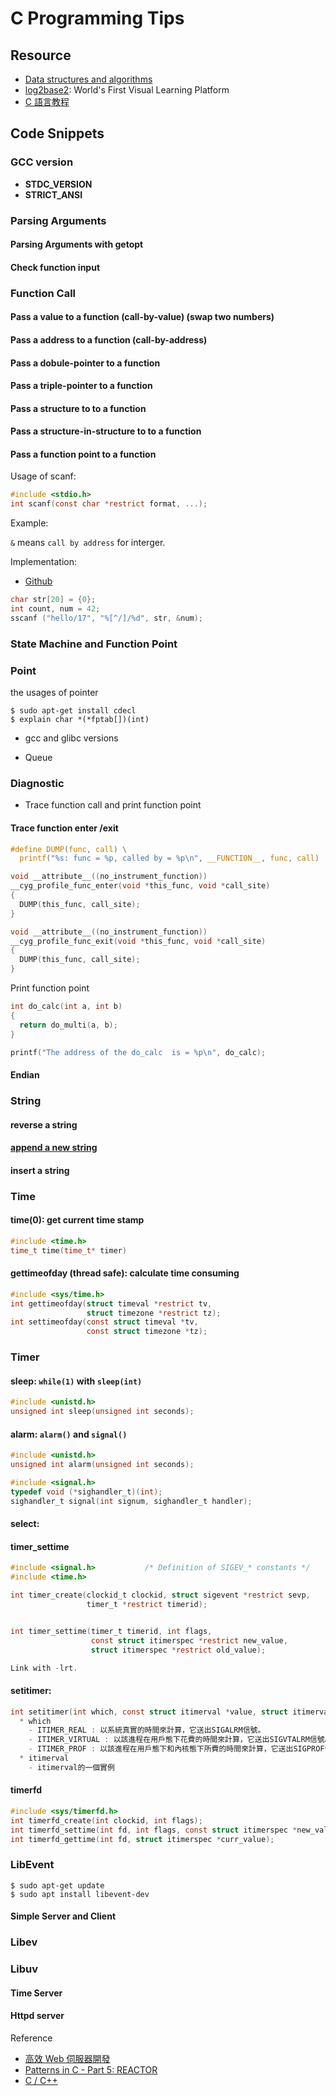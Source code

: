 # C Programming Tips


## Resource

- [Data structures and algorithms](https://github.com/nicehorse06/data-structures-and-algorithms)
- [log2base2](https://www.log2base2.com/): World's First Visual Learning Platform
- [C 語言教程](https://www.runoob.com/cprogramming/c-tutorial.html)

## Code Snippets

### GCC version

- __STDC_VERSION__
- __STRICT_ANSI__


### Parsing Arguments

#### Parsing Arguments with getopt
#### Check function input

### Function Call

#### Pass a value to a function (call-by-value) (swap two numbers)
#### Pass a address to a function  (call-by-address)
#### Pass a dobule-pointer to a function
#### Pass a triple-pointer to a function
#### Pass a structure to to a function
#### Pass a structure-in-structure to to a function
#### Pass a function point to a function

Usage of scanf:

``` c
#include <stdio.h>
int scanf(const char *restrict format, ...);
```

Example:

`&` means `call by address` for interger.

Implementation:

- [Github](https://github.com/aligrudi/neatlibc/blob/master/scanf.c)

``` c
char str[20] = {0};
int count, num = 42;
sscanf ("hello/17", "%[^/]/%d", str, &num);
```

### State Machine and Function Point

### Point

the usages of pointer

```
$ sudo apt-get install cdecl
$ explain char *(*fptab[])(int)
```
- gcc and glibc versions

<!--
- framebuffer
- volu
- opts
- unset, autofree
- revise process name

- avoid to double free memory point
- check for fuction input
- atoi v.s. strtol
- append log to a log file
- hexdump
- printk
- scanf and ignore the remaining
-->

- Queue

### Diagnostic

- Trace function call and print function point

#### Trace function enter /exit

``` c
#define DUMP(func, call) \
  printf("%s: func = %p, called by = %p\n", __FUNCTION__, func, call)

void __attribute__((no_instrument_function))
__cyg_profile_func_enter(void *this_func, void *call_site)
{
  DUMP(this_func, call_site);
}

void __attribute__((no_instrument_function))
__cyg_profile_func_exit(void *this_func, void *call_site)
{
  DUMP(this_func, call_site);
}
```

Print function point

``` c
int do_calc(int a, int b)
{
  return do_multi(a, b);
}

printf("The address of the do_calc  is = %p\n", do_calc);
```

#### Endian

### String

#### reverse a string
#### [append a new string](asprintf)
#### insert a string

### Time

#### time(0): get current time stamp

``` c
#include <time.h>
time_t time(time_t* timer)
```

#### gettimeofday (thread safe): calculate time consuming

``` c
#include <sys/time.h>
int gettimeofday(struct timeval *restrict tv,
                 struct timezone *restrict tz);
int settimeofday(const struct timeval *tv,
                 const struct timezone *tz);
```

<!--
- timespec_get (C11)
- clock_gettime


```
#include <time.h>

int clock_getres(clockid_t clk_id, struct timespec *res);
int clock_gettime(clockid_t clk_id, struct timespec *tp);
int clock_settime(clockid_t clk_id, const struct timespec *tp);
```
-->

### Timer

#### sleep: `while(1)` with `sleep(int)`

``` c
#include <unistd.h>
unsigned int sleep(unsigned int seconds);
```

#### alarm: `alarm()` and `signal()`

``` c
#include <unistd.h>
unsigned int alarm(unsigned int seconds);
```

``` c
#include <signal.h>
typedef void (*sighandler_t)(int);
sighandler_t signal(int signum, sighandler_t handler);
```

#### select:

#### timer_settime

``` c
#include <signal.h>           /* Definition of SIGEV_* constants */
#include <time.h>

int timer_create(clockid_t clockid, struct sigevent *restrict sevp,
                 timer_t *restrict timerid);


int timer_settime(timer_t timerid, int flags,
                  const struct itimerspec *restrict new_value,
                  struct itimerspec *restrict old_value);

Link with -lrt.
```

#### setitimer:

``` c
int setitimer(int which, const struct itimerval *value, struct itimerval *ovalue));
  * which
    - ITIMER_REAL : 以系統真實的時間來計算，它送出SIGALRM信號。
    - ITIMER_VIRTUAL : 以該進程在用戶態下花費的時間來計算，它送出SIGVTALRM信號。
    - ITIMER_PROF : 以該進程在用戶態下和內核態下所費的時間來計算，它送出SIGPROF信號。
  * itimerval
    - itimerval的一個實例
```

#### timerfd

``` c
#include <sys/timerfd.h>
int timerfd_create(int clockid, int flags);
int timerfd_settime(int fd, int flags, const struct itimerspec *new_value, struct itimerspec *old_value);
int timerfd_gettime(int fd, struct itimerspec *curr_value);
```

### LibEvent

``` console
$ sudo apt-get update
$ sudo apt install libevent-dev
```
#### Simple Server and Client


### Libev

### Libuv

#### Time Server

#### Httpd server

Reference

- [高效 Web 伺服器開發](https://hackmd.io/@sysprog/fast-web-server)
- [Patterns in C - Part 5: REACTOR](https://www.adamtornhill.com/Patterns%20in%20C%205,%20REACTOR.pdf)
- [C / C++](http://www.sunshine2k.de/c.html)
<!--
### Keyword

auto break case char const continue default do double else enum extern float for goto if int long register return short signed sizeof static struct switch typedef union unsigned void volatile while

### Variant

- volatile, alignment

### Goto

- goto, setjump, longjump






### Number

- [strtol v.s. atoi](src/strtol_and_atoi/main.c)

### File

- read an entire file





## Library

- Zero MQ https://zh.wikipedia.org/wiki/%C3%98MQ
- enable verbose for libcurl
- evhttpd of libevent

## Resource

- [The Linux Programming Interface](https://man7.org/tlpi/code/online/index.html)
- [軟件開發平台及語言筆記大全(超詳細)](https://www.cntofu.com/book/46/index.html)

- [C 語言入門](https://www.youtube.com/playlist?list=PLY_qIufNHc293YnIjVeEwNDuqGo8y2Emx)
  - [【C 語言入門】20.4 - 使用 scanf 讀入資料的問題](https://www.youtube.com/watch?v=my-0xCJNgoM&ab_channel=FeisStudio)

-[你所不知道的 C 語言：技巧篇 (2017-03-20)](https://www.youtube.com/watch?v=H4Efd9zN00A&ab_channel=.GUTS)
  - [你所不知道的 C 語言：技巧篇 (2019-07-11)](https://www.youtube.com/watch?v=lUFdjk8Nmbg&ab_channel=.GUTS)

- Jserv Homework

## Books

- 

-->
